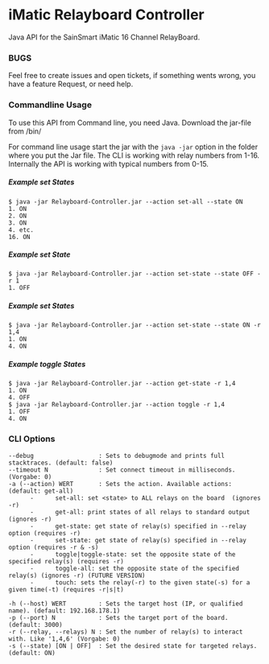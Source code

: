 # iMatic Relayboard Controller
Java API for the SainSmart iMatic 16 Channel RelayBoard.

### BUGS
Feel free to create issues and open tickets, if something wents wrong, you have a feature Request, or need help.

### Commandline Usage
To use this API from Command line, you need Java. Download the jar-file from /bin/

For command line usage start the jar with the `java -jar` option in the folder where you put the Jar file.
The CLI is working with relay numbers from 1-16. Internally the API is working with typical numbers from 0-15.

##### Example set States
```
$ java -jar Relayboard-Controller.jar --action set-all --state ON
1. ON
2. ON
3. ON
4. etc.
16. ON
```
##### Example set State
```
$ java -jar Relayboard-Controller.jar --action set-state --state OFF -r 1
1. OFF  
```
##### Example set States
```
$ java -jar Relayboard-Controller.jar --action set-state --state ON -r 1,4
1. ON  
4. ON
```
##### Example toggle States
```
$ java -jar Relayboard-Controller.jar --action get-state -r 1,4
1. ON  
4. OFF
$ java -jar Relayboard-Controller.jar --action toggle -r 1,4
1. OFF  
4. ON
```

### CLI Options

    --debug                  : Sets to debugmode and prints full stacktraces. (default: false)
    --timeout N              : Set connect timeout in milliseconds. (Vorgabe: 0)
    -a (--action) WERT       : Sets the action. Available actions: (default: get-all)
          -      set-all: set <state> to ALL relays on the board  (ignores -r)
          -      get-all: print states of all relays to standard output (ignores -r)
          -      get-state: get state of relay(s) specified in --relay option (requires -r)
          -      set-state: get state of relay(s) specified in --relay option (requires -r & -s)
          -      toggle|toggle-state: set the opposite state of the specified relay(s) (requires -r)
          -      toggle-all: set the opposite state of the specified relay(s) (ignores -r) (FUTURE VERSION)
          -      touch: sets the relay(-r) to the given state(-s) for a given time(-t) (requires -r|s|t)
                            
    -h (--host) WERT         : Sets the target host (IP, or qualified name). (default: 192.168.178.1)
    -p (--port) N            : Sets the target port of the board. (default: 3000)
    -r (--relay, --relays) N : Set the number of relay(s) to interact with. Like '1,4,6' (Vorgabe: 0)                        
    -s (--state) [ON | OFF]  : Set the desired state for targeted relays. (default: ON)
